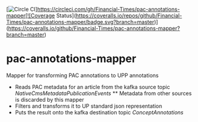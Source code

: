 [![Circle CI](https://circleci.com/gh/Financial-Times/pac-annotations-mapper.svg?style=shield)]https://circleci.com/gh/Financial-Times/pac-annotations-mapper[![Coverage Status](https://coveralls.io/repos/github/Financial-Times/pac-annotations-mapper/badge.svg?branch=master)](https://coveralls.io/github/Financial-Times/pac-annotations-mapper?branch=master)

# pac-annotations-mapper
Mapper for transforming PAC annotations to UPP annotations

* Reads PAC metadata for an article from the kafka source topic _NativeCmsMetadataPublicationEvents_
** Metadata from other sources is discarded by this mapper
* Filters and transforms it to UP standard json representation
* Puts the result onto the kafka destination topic _ConceptAnnotations_

